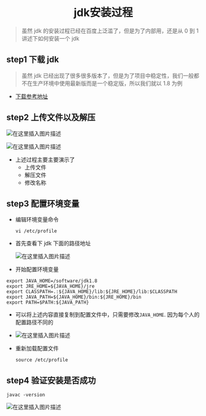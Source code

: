 <h1 align = "center">jdk安装过程</h1>

> 虽然 jdk 的安装过程已经在百度上泛滥了，但是为了内部用，还是从 0 到 1 讲述下如何安装一个 jdk

## step1 下载 jdk

> 虽然 jdk 已经出现了很多很多版本了，但是为了项目中稳定性，我们一般都不在生产环境中使用最新版而是一个稳定版，所以我们就以 1.8 为例

- [下载参考地址](https://github.com/a572251465/my-blog/blob/main/%E5%AE%89%E8%A3%85%E5%A4%A7%E5%85%A8/%E5%9C%A8%E7%BA%BF%E4%B8%8B%E8%BD%BD%E5%9C%B0%E5%9D%80.md)

## step2 上传文件以及解压

![在这里插入图片描述](https://img-blog.csdnimg.cn/6c77cc74f6bd4766802868e23c765deb.png)

![在这里插入图片描述](https://img-blog.csdnimg.cn/3b022e6e65b54541ba4da58ad90792c1.png)

- 上述过程主要主要演示了
  - 上传文件
  - 解压文件
  - 修改名称

## step3 配置环境变量

- 编辑环境变量命令

  ```shell
  vi /etc/profile
  ```

- 首先查看下 jdk 下面的路径地址

  ![在这里插入图片描述](https://img-blog.csdnimg.cn/bbc1b56ea13441fc8df21e51d5c78435.png)

- 开始配置环境变量

```
export JAVA_HOME=/software/jdk1.8
export JRE_HOME=${JAVA_HOME}/jre
export CLASSPATH=.:${JAVA_HOME}/lib:${JRE_HOME}/lib:$CLASSPATH
export JAVA_PATH=${JAVA_HOME}/bin:${JRE_HOME}/bin
export PATH=$PATH:${JAVA_PATH}
```

- 可以将上述内容直接复制到配置文件中，只需要修改`JAVA_HOME`. 因为每个人的配置路径不同的

- ![在这里插入图片描述](https://img-blog.csdnimg.cn/40f13bd9a32a4d298d63edae867432ce.png)

- 重新加载配置文件

  ```shell
  source /etc/profile
  ```

## step4 验证安装是否成功

```
javac -version
```

![在这里插入图片描述](https://img-blog.csdnimg.cn/85d81bedecfd434f871c94a0a71fce36.png)
